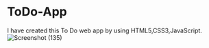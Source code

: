 # ToDo-App
I have created this To Do web app by using HTML5,CSS3,JavaScript.
![Screenshot (135)](https://github.com/biki08089/ToDo-App/assets/123112453/53b65c05-7abc-4e24-8b25-51935f791dc2)
